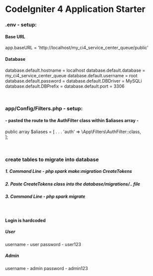 # CodeIgniter 4 Application Starter


### .env - setup:

#### Base URL
app.baseURL = 'http://localhost/my_ci4_service_center_queue/public'


#### Database 
database.default.hostname = localhost
database.default.database = my_ci4_service_center_queue
database.default.username = root
database.default.password = 
database.default.DBDriver = MySQLi
database.default.DBPrefix =
database.default.port = 3306


 <br />

### app/Config/Filters.php - setup:

#### - pasted the route to the AuthFilter class within $aliases array -

public array $aliases = [
	.
	.
	.
        'auth'    => \App\Filters\AuthFilter::class,  
    ];

 <br />

 ### create tables to migrate into database

 ##### 1. Command Line - php spark make:migration CreateTokens
 ##### 2. Paste CreateTokens class into the database/migrations/.. file
 ##### 3. Command Line - php spark migrate


 <br />


#### Login is hardcoded

##### User
username - user
password - user123

##### Admin
username - admin
password - admin123
